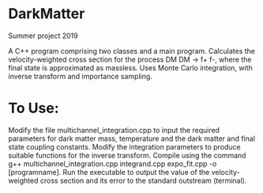 # DarkMatter
Summer project 2019

A C++ program comprising two classes and a main program. Calculates the velocity-weighted cross section for the process DM DM -> f+ f-, where the final state is approximated as massless. Uses Monte Carlo integration, with inverse transform and importance sampling. 

# To Use:
Modify the file multichannel_integration.cpp to input the required parameters for dark matter mass, temperature and the dark matter and final state coupling constants. Modify the integration parameters to produce suitable functions for the inverse transform. Compile using the command g++ multichannel_integration.cpp integrand.cpp expo_fit.cpp -o [programname]. Run the executable to output the value of the velocity-weighted cross section and its error to the standard outstream (terminal). 

